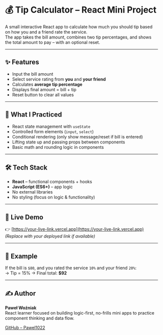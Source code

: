 # 💰 Tip Calculator – React Mini Project

A small interactive React app to calculate how much you should tip based on how you and a friend rate the service.  
The app takes the bill amount, combines two tip percentages, and shows the total amount to pay – with an optional reset.

---

## ✨ Features

- Input the bill amount
- Select service rating from **you** and **your friend**
- Calculates **average tip percentage**
- Displays final amount = bill + tip
- Reset button to clear all values

---

## 🧠 What I Practiced

- React state management with `useState`
- Controlled form elements (`input`, `select`)
- Conditional rendering (only show message/reset if bill is entered)
- Lifting state up and passing props between components
- Basic math and rounding logic in components

---

## 🛠️ Tech Stack

- **React** – functional components + hooks
- **JavaScript (ES6+)** – app logic
- No external libraries
- No styling (focus on logic & functionality)

---

## 🚀 Live Demo

👉 [https://your-live-link.vercel.app](https://your-live-link.vercel.app)  
_(Replace with your deployed link if available)_

---

## 🧾 Example

If the bill is `$80`, and you rated the service `10%` and your friend `20%`:  
→ Tip = 15% → Final total: **$92**

---

## ✍️ Author

**Paweł Woźniak**  
React learner focused on building logic-first, no-frills mini apps to practice component thinking and data flow.

[GitHub – Pawel1022](https://github.com/Pawel1022)
